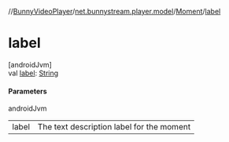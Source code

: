 //[BunnyVideoPlayer](../../../index.md)/[net.bunnystream.player.model](../index.md)/[Moment](index.md)/[label](label.md)

# label

[androidJvm]\
val [label](label.md): [String](https://kotlinlang.org/api/latest/jvm/stdlib/kotlin-stdlib/kotlin/-string/index.html)

#### Parameters

androidJvm

| | |
|---|---|
| label | The text description label for the moment |
